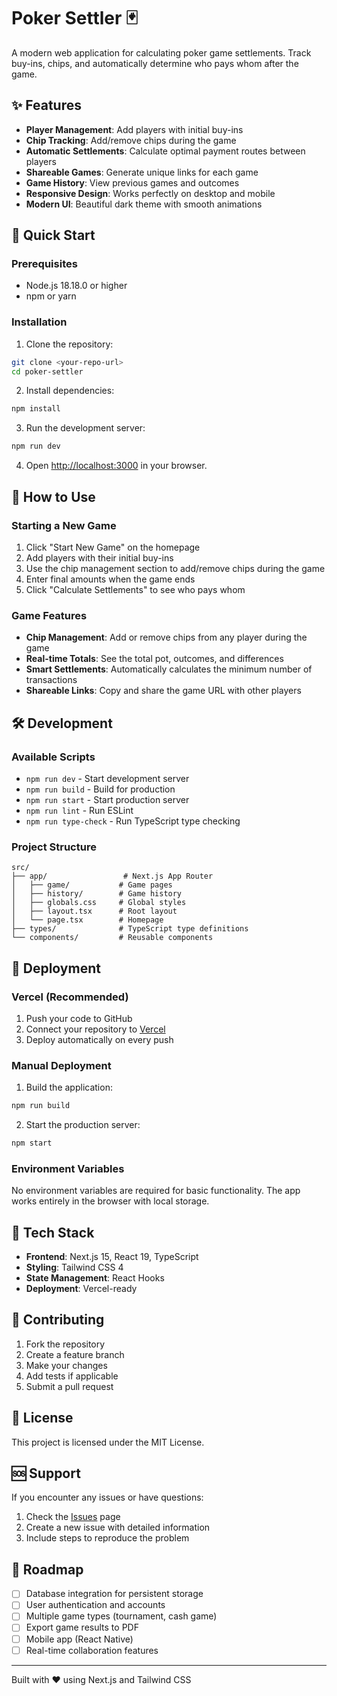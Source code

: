 # Poker Settler 🃏

A modern web application for calculating poker game settlements. Track buy-ins, chips, and automatically determine who pays whom after the game.

## ✨ Features

- **Player Management**: Add players with initial buy-ins
- **Chip Tracking**: Add/remove chips during the game
- **Automatic Settlements**: Calculate optimal payment routes between players
- **Shareable Games**: Generate unique links for each game
- **Game History**: View previous games and outcomes
- **Responsive Design**: Works perfectly on desktop and mobile
- **Modern UI**: Beautiful dark theme with smooth animations

## 🚀 Quick Start

### Prerequisites

- Node.js 18.18.0 or higher
- npm or yarn

### Installation

1. Clone the repository:
```bash
git clone <your-repo-url>
cd poker-settler
```

2. Install dependencies:
```bash
npm install
```

3. Run the development server:
```bash
npm run dev
```

4. Open [http://localhost:3000](http://localhost:3000) in your browser.

## 🎯 How to Use

### Starting a New Game

1. Click "Start New Game" on the homepage
2. Add players with their initial buy-ins
3. Use the chip management section to add/remove chips during the game
4. Enter final amounts when the game ends
5. Click "Calculate Settlements" to see who pays whom

### Game Features

- **Chip Management**: Add or remove chips from any player during the game
- **Real-time Totals**: See the total pot, outcomes, and differences
- **Smart Settlements**: Automatically calculates the minimum number of transactions
- **Shareable Links**: Copy and share the game URL with other players

## 🛠️ Development

### Available Scripts

- `npm run dev` - Start development server
- `npm run build` - Build for production
- `npm run start` - Start production server
- `npm run lint` - Run ESLint
- `npm run type-check` - Run TypeScript type checking

### Project Structure

```
src/
├── app/                 # Next.js App Router
│   ├── game/           # Game pages
│   ├── history/        # Game history
│   ├── globals.css     # Global styles
│   ├── layout.tsx      # Root layout
│   └── page.tsx        # Homepage
├── types/              # TypeScript type definitions
└── components/         # Reusable components
```

## 🚀 Deployment

### Vercel (Recommended)

1. Push your code to GitHub
2. Connect your repository to [Vercel](https://vercel.com)
3. Deploy automatically on every push

### Manual Deployment

1. Build the application:
```bash
npm run build
```

2. Start the production server:
```bash
npm start
```

### Environment Variables

No environment variables are required for basic functionality. The app works entirely in the browser with local storage.

## 🎨 Tech Stack

- **Frontend**: Next.js 15, React 19, TypeScript
- **Styling**: Tailwind CSS 4
- **State Management**: React Hooks
- **Deployment**: Vercel-ready

## 🤝 Contributing

1. Fork the repository
2. Create a feature branch
3. Make your changes
4. Add tests if applicable
5. Submit a pull request

## 📝 License

This project is licensed under the MIT License.

## 🆘 Support

If you encounter any issues or have questions:

1. Check the [Issues](https://github.com/your-username/poker-settler/issues) page
2. Create a new issue with detailed information
3. Include steps to reproduce the problem

## 🎯 Roadmap

- [ ] Database integration for persistent storage
- [ ] User authentication and accounts
- [ ] Multiple game types (tournament, cash game)
- [ ] Export game results to PDF
- [ ] Mobile app (React Native)
- [ ] Real-time collaboration features

---

Built with ❤️ using Next.js and Tailwind CSS
